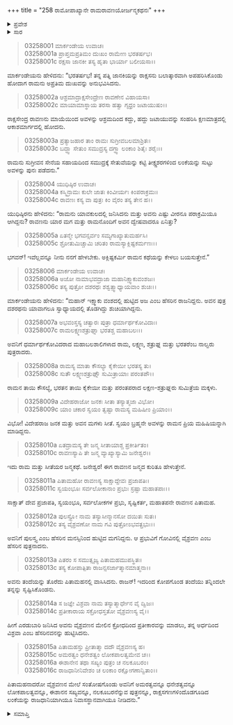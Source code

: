 +++
title = "258 ರಾಮೋಪಾಖ್ಯಾನೇ ರಾಮರಾವಣಯೋರ್ಜನ್ಮಕಥನಃ"
+++

<details><summary>ಪ್ರವೇಶ</summary>


।।   ಓಂ ಓಂ ನಮೋ ನಾರಾಯಣಾಯ।।   ಶ್ರೀ ವೇದವ್ಯಾಸಾಯ ನಮಃ ।।

ಶ್ರೀ ಕೃಷ್ಣದ್ವೈಪಾಯನ ವೇದವ್ಯಾಸ ವಿರಚಿತ  

**ಶ್ರೀ ಮಹಾಭಾರತ**

**ಆರಣ್ಯಕ ಪರ್ವ**

**ದ್ರೌಪದೀಹರಣ ಪರ್ವ**

**ಅಧ್ಯಾಯ 258**

</details>


<details><summary>ಸಾರ</summary>

ರಾಮನು ಪತ್ನಿ ಸೀತೆಯ ಅಪಹರಣದಿಂದ ಪಟ್ಟ ಅಪ್ರತಿಮ ದುಃಖದ ಕುರಿತು ಮಾರ್ಕಂಡೇಯನು ಹೇಳಲು ಯುಧಿಷ್ಠಿರನು ಸಂಪೂರ್ಣ ರಾಮಕಥೆಯನ್ನು ಕೇಳಲು ಬಯಸುವುದು (1-5). ಇಕ್ಷ್ವಾಕುವಂಶದ ದಶರಥನಿಗೆ ರಾಮಾದಿ ನಾಲ್ವರು ಮಕ್ಕಳು - ಕೌಸಲ್ಯೆಯಲ್ಲಿ ರಾಮ, ಕೈಕೇಯಿಯಲ್ಲಿ ಭರತ ಮತ್ತು ಸುಮಿತ್ರೆಯಲ್ಲಿ ಲಕ್ಷ್ಮಣ-ಶತ್ರುಘ್ನರ ಜನನ; ಜನಕನ ಮಗಳು ಸೀತೆಯೊಂದಿಗೆ ರಾಮನ ವಿವಾಹ (6-10). ಪುಲಸ್ತ್ಯನ ಮಗ ವೈಶ್ರವಣನು ಪಿತಾಮಹ ಬ್ರಹ್ಮನೊಂದಿಗೇ ಹೆಚ್ಚುಕಾಲ ಇರುವುದನ್ನು ಕಂಡು ಕುಪಿತನಾಗಿ ತನ್ನಿಂದ ವಿಶ್ರವ ಎನ್ನುವವನ್ನು ಸೃಷ್ಟಿಸುವುದು; ಬ್ರಹ್ಮನು ವೈಶ್ರವಣ (ಕುಬೇರ)ನಿಗೆ ಅಮರತ್ವವನ್ನೂ, ಲೋಕಪಾಲತ್ವವನ್ನೂ, ಧನಾಧಿಪತ್ಯವನ್ನೂ, ಲಂಕೆಯನ್ನೂ ನೀಡಿದುದು (11-16).

</details>


> 03258001 ಮಾರ್ಕಂಡೇಯ ಉವಾಚ।  
03258001a ಪ್ರಾಪ್ತಮಪ್ರತಿಮಂ ದುಃಖಂ ರಾಮೇಣ ಭರತರ್ಷಭ।  
03258001c ರಕ್ಷಸಾ ಜಾನಕೀ ತಸ್ಯ ಹೃತಾ ಭಾರ್ಯಾ ಬಲೀಯಸಾ।।

ಮಾರ್ಕಂಡೇಯನು ಹೇಳಿದನು: “ಭರತರ್ಷಭ! ತನ್ನ ಪತ್ನಿ ಜಾನಕಿಯನ್ನು ರಾಕ್ಷಸನು ಬಲಾತ್ಕಾರವಾಗಿ ಅಪಹರಿಸಿಕೊಂಡು ಹೋದಾಗ ರಾಮನು ಅಪ್ರತಿಮ ದುಃಖವನ್ನು ಅನುಭವಿಸಿದನು.

> 03258002a ಆಶ್ರಮಾದ್ರಾಕ್ಷಸೇಂದ್ರೇಣ ರಾವಣೇನ ವಿಹಾಯಸಾ।  
03258002c ಮಾಯಾಮಾಸ್ಥಾಯ ತರಸಾ ಹತ್ವಾ ಗೃಧ್ರಂ ಜಟಾಯುಷಂ।।

ರಾಕ್ಷಸೇಂದ್ರ ರಾವಣನು ಮಾಯೆಯಿಂದ ಅವಳನ್ನು ಆಶ್ರಮದಿಂದ ಕದ್ದು, ಹದ್ದು ಜಟಾಯುವನ್ನು ಸಂಹರಿಸಿ ಕ್ಷಣಮಾತ್ರದಲ್ಲಿ ಆಕಾಶಮಾರ್ಗದಲ್ಲಿ ಹೋದನು.

> 03258003a ಪ್ರತ್ಯಾಜಹಾರ ತಾಂ ರಾಮಃ ಸುಗ್ರೀವಬಲಮಾಶ್ರಿತಃ।  
03258003c ಬದ್ಧ್ವಾ ಸೇತುಂ ಸಮುದ್ರಸ್ಯ ದಗ್ಧ್ವಾ ಲಂಕಾಂ ಶಿತೈಃ ಶರೈಃ।।

ರಾಮನು ಸುಗ್ರೀವನ ಸೇನೆಯ ಸಹಾಯದಿಂದ ಸಮುದ್ರಕ್ಕೆ ಸೇತುವೆಯನ್ನು ಕಟ್ಟಿ ತೀಕ್ಷ್ಣಶರಗಳಿಂದ ಲಂಕೆಯನ್ನು ಸುಟ್ಟು ಅವಳನ್ನು ಪುನಃ ಪಡೆದನು.”

> 03258004 ಯುಧಿಷ್ಠಿರ ಉವಾಚ।  
03258004a ಕಸ್ಮಿನ್ರಾಮಃ ಕುಲೇ ಜಾತಃ ಕಿಂವೀರ್ಯಃ ಕಿಂಪರಾಕ್ರಮಃ।  
03258004c ರಾವಣಃ ಕಸ್ಯ ವಾ ಪುತ್ರಃ ಕಿಂ ವೈರಂ ತಸ್ಯ ತೇನ ಹ।।

ಯುಧಿಷ್ಠಿರನು ಹೇಳಿದನು: “ರಾಮನು ಯಾವಕುಲದಲ್ಲಿ ಜನಿಸಿದನು ಮತ್ತು ಅವನು ಎಷ್ಟು ವೀರನೂ ಪರಾಕ್ರಮಿಯೂ ಆಗಿದ್ದನು? ರಾವಣನು ಯಾರ ಮಗ ಮತ್ತು ರಾಮನೊಂದಿಗೆ ಅವನ ದ್ವೇಷವಾದರೂ ಏನಿತ್ತು?

> 03258005a ಏತನ್ಮೇ ಭಗವನ್ಸರ್ವಂ ಸಮ್ಯಗಾಖ್ಯಾತುಮರ್ಹಸಿ।   
03258005c ಶ್ರೋತುಮಿಚ್ಚಾಮಿ ಚರಿತಂ ರಾಮಸ್ಯಾಕ್ಲಿಷ್ಟಕರ್ಮಣಃ।।

ಭಗವನ್! ಇವೆಲ್ಲವನ್ನೂ ನೀನು ನನಗೆ ಹೇಳಬೇಕು. ಅಕ್ಲಿಷ್ಟಕರ್ಮಿ ರಾಮನ ಕಥೆಯನ್ನು ಕೇಳಲು ಬಯಸುತ್ತೇನೆ.”

> 03258006 ಮಾರ್ಕಂಡೇಯ ಉವಾಚ।  
03258006a ಅಜೋ ನಾಮಾಭವದ್ರಾಜಾ ಮಹಾನಿಕ್ಷ್ವಾಕುವಂಶಜಃ।  
03258006c ತಸ್ಯ ಪುತ್ರೋ ದಶರಥಃ ಶಶ್ವತ್ಸ್ವಾಧ್ಯಾಯವಾಂ ಶುಚಿಃ।।

ಮಾರ್ಕಂಡೇಯನು ಹೇಳಿದನು: “ಮಹಾನ್ ಇಕ್ಷ್ವಾಕು ವಂಶದಲ್ಲಿ ಹುಟ್ಟಿದ ಅಜ ಎಂಬ ಹೆಸರಿನ ರಾಜನಿದ್ದನು. ಅವನ ಪುತ್ರ ದಶರಥನು ಯಾವಾಗಲೂ ಸ್ವಾಧ್ಯಾಯದಲ್ಲಿ ತೊಡಗಿದ್ದು ಶುಚಿಯಾಗಿದ್ದನು.

> 03258007a ಅಭವಂಸ್ತಸ್ಯ ಚತ್ವಾರಃ ಪುತ್ರಾ ಧರ್ಮಾರ್ಥಕೋವಿದಾಃ।   
03258007c ರಾಮಲಕ್ಷ್ಮಣಶತ್ರುಘ್ನಾ ಭರತಶ್ಚ ಮಹಾಬಲಃ।।

ಅವನಿಗೆ ಧರ್ಮಾರ್ಥಕೋವಿದರಾದ ಮಹಾಬಲಶಾಲಿಗಳಾದ ರಾಮ, ಲಕ್ಷ್ಮಣ, ಶತ್ರುಘ್ನ ಮತ್ತು ಭರತರೆಂಬ ನಾಲ್ವರು ಪುತ್ರರಾದರು.

> 03258008a ರಾಮಸ್ಯ ಮಾತಾ ಕೌಸಲ್ಯಾ ಕೈಕೇಯೀ ಭರತಸ್ಯ ತು।  
03258008c ಸುತೌ ಲಕ್ಷ್ಮಣಶತ್ರುಘ್ನೌ ಸುಮಿತ್ರಾಯಾಃ ಪರಂತಪೌ।।

ರಾಮನ ತಾಯಿ ಕೌಸಲ್ಯೆ, ಭರತನ ತಾಯಿ ಕೈಕೇಯೀ ಮತ್ತು ಪರಂತಪರಾದ ಲಕ್ಷಣ-ಶತ್ರುಘ್ನರು ಸುಮಿತ್ರೆಯ ಮಕ್ಕಳು.

> 03258009a ವಿದೇಹರಾಜೋ ಜನಕಃ ಸೀತಾ ತಸ್ಯಾತ್ಮಜಾ ವಿಭೋ।  
03258009c ಯಾಂ ಚಕಾರ ಸ್ವಯಂ ತ್ವಷ್ಟಾ ರಾಮಸ್ಯ ಮಹಿಷೀಂ ಪ್ರಿಯಾಂ।।

ವಿಭೋ! ವಿದೇಹರಾಜ ಜನಕ ಮತ್ತು ಅವನ ಮಗಳು ಸೀತೆ. ಸ್ವಯಂ ಬ್ರಹ್ಮನೇ ಅವಳನ್ನು ರಾಮನ ಪ್ರಿಯ ಮಹಿಷಿಯನ್ನಾಗಿ ಮಾಡಿದ್ದನು.

> 03258010a ಏತದ್ರಾಮಸ್ಯ ತೇ ಜನ್ಮ ಸೀತಾಯಾಶ್ಚ ಪ್ರಕೀರ್ತಿತಂ।   
03258010c ರಾವಣಸ್ಯಾಪಿ ತೇ ಜನ್ಮ ವ್ಯಾಖ್ಯಾಸ್ಯಾಮಿ ಜನೇಶ್ವರ।।

ಇದು ರಾಮ ಮತ್ತು ಸೀತೆಯರ ಜನ್ಮಕಥೆ. ಜನೇಶ್ವರ! ಈಗ ರಾವಣನ ಜನ್ಮದ ಕುರಿತೂ ಹೇಳುತ್ತೇನೆ.

> 03258011a ಪಿತಾಮಹೋ ರಾವಣಸ್ಯ ಸಾಕ್ಷಾದ್ದೇವಃ ಪ್ರಜಾಪತಿಃ।  
03258011c ಸ್ವಯಂಭೂಃ ಸರ್ವಲೋಕಾನಾಂ ಪ್ರಭುಃ ಸ್ರಷ್ಟಾ ಮಹಾತಪಾಃ।।

ಸಾಕ್ಷಾತ್ ದೇವ ಪ್ರಜಾಪತಿ, ಸ್ವಯಂಭೂ, ಸರ್ವಲೋಕಗಳ ಪ್ರಭು, ಸೃಷ್ಟಿಕರ್ತ, ಮಹಾತಪನೇ ರಾವಣನ ಪಿತಾಮಹ.

> 03258012a ಪುಲಸ್ತ್ಯೋ ನಾಮ ತಸ್ಯಾಸೀನ್ಮಾನಸೋ ದಯಿತಃ ಸುತಃ।  
03258012c ತಸ್ಯ ವೈಶ್ರವಣೋ ನಾಮ ಗವಿ ಪುತ್ರೋಽಭವತ್ಪ್ರಭುಃ।।

ಅವನಿಗೆ ಪುಲಸ್ತ್ಯ ಎಂಬ ಹೆಸರಿನ ಮನಸ್ಸಿನಿಂದ ಹುಟ್ಟಿದ ಮಗನಿದ್ದನು. ಆ ಪ್ರಭುವಿಗೆ ಗೋವಿನಲ್ಲಿ ವೈಶ್ರವಣ ಎಂಬ ಹೆಸರಿನ ಪುತ್ರನಾದನು.

> 03258013a ಪಿತರಂ ಸ ಸಮುತ್ಸೃಜ್ಯ ಪಿತಾಮಹಮುಪಸ್ಥಿತಃ।   
03258013c ತಸ್ಯ ಕೋಪಾತ್ಪಿತಾ ರಾಜನ್ಸಸರ್ಜಾತ್ಮಾನಮಾತ್ಮನಾ।।

ಅವನು ತಂದೆಯನ್ನು ತೊರೆದು ಪಿತಾಮಹನಲ್ಲಿ ವಾಸಿಸಿದನು. ರಾಜನ್! ಇದರಿಂದ ಕೋಪಗೊಂಡ ತಂದೆಯು ತನ್ನಿಂದಲೇ ತನ್ನನ್ನು ಸೃಷ್ಟಿಸಿಕೊಂಡನು.

> 03258014a ಸ ಜಜ್ಞೇ ವಿಶ್ರವಾ ನಾಮ ತಸ್ಯಾತ್ಮಾರ್ಧೇನ ವೈ ದ್ವಿಜಃ।  
03258014c ಪ್ರತೀಕಾರಾಯ ಸಕ್ರೋಧಸ್ತತೋ ವೈಶ್ರವಣಸ್ಯ ವೈ।।

ಹೀಗೆ ಎರಡುಬಾರಿ ಜನಿಸಿದ ಅವನು ವೈಶ್ರವಣನ ಮೇಲಿನ ಕ್ರೋಧದಿಂದ ಪ್ರತೀಕಾರವನ್ನು ಮಾಡಲು, ತನ್ನ ಅರ್ಧದಿಂದ ವಿಶ್ರವಾ ಎಂಬ ಹೆಸರಿನವನನ್ನು ಹುಟ್ಟಿಸಿದನು.

> 03258015a ಪಿತಾಮಹಸ್ತು ಪ್ರೀತಾತ್ಮಾ ದದೌ ವೈಶ್ರವಣಸ್ಯ ಹ।  
03258015c ಅಮರತ್ವಂ ಧನೇಶತ್ವಂ ಲೋಕಪಾಲತ್ವಮೇವ ಚ।।  
03258016a ಈಶಾನೇನ ತಥಾ ಸಖ್ಯಂ ಪುತ್ರಂ ಚ ನಲಕೂಬರಂ।  
03258016c ರಾಜಧಾನೀನಿವೇಶಂ ಚ ಲಂಕಾಂ ರಕ್ಷೋಗಣಾನ್ವಿತಾಂ।।

ಪಿತಾಮಹನಾದರೋ ವೈಶ್ರವಣನ ಮೇಲೆ ಸಂತೋಷಗೊಂಡು ಅವನಿಗೆ ಅಮರತ್ವವನ್ನೂ ಧನೇಶತ್ವವನ್ನೂ ಲೋಕಪಾಲತ್ವವನ್ನೂ, ಈಶಾನನ ಸಖ್ಯವನ್ನೂ, ನಲಕೂಬರನೆನ್ನುವ ಪುತ್ರನನ್ನೂ, ರಾಕ್ಷಸಗಣಗಳಿಂದೊಡಗೂಡಿದ ಲಂಕೆಯನ್ನು ರಾಜಧಾನಿಯಾಗಿಯೂ ನಿವಾಸಸ್ಥಾನವಾಗಿಯೂ ನೀಡಿದನು.”

<details><summary>ಸಮಾಪ್ತಿ</summary>


ಇತಿ ಶ್ರೀ ಮಹಾಭಾರತೇ ಆರಣ್ಯಕ ಪರ್ವಣಿ ದ್ರೌಪದೀಹರಣ ಪರ್ವಣಿ ರಾಮೋಪಾಖ್ಯಾನೇ ರಾಮರಾವಣಯೋರ್ಜನ್ಮಕಥನೇ ಅಷ್ಟಪಂಚಾಶದಧಿಕದ್ವಿಶತತಮೋಽಧ್ಯಾಯ:।  
ಇದು ಮಹಾಭಾರತದ ಆರಣ್ಯಕ ಪರ್ವದಲ್ಲಿ ದ್ರೌಪದೀಹರಣ ಪರ್ವದಲ್ಲಿ ರಾಮೋಪಾಖ್ಯಾನದಲ್ಲಿ ರಾಮರಾವಣರ ಜನ್ಮಕಥನದಲ್ಲಿ ಇನ್ನೂರಾಐವತ್ತೆಂಟನೆಯ ಅಧ್ಯಾಯವು.


</details>
